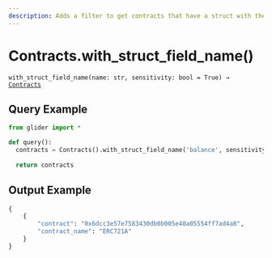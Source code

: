 ```yaml
---
description: Adds a filter to get contracts that have a struct with the given field name.
---
```


# Contracts.with\_struct\_field\_name()

`with_struct_field_name(name: str, sensitivity: bool = True) →` [`Contracts`](./)



## Query Example

```python
from glider import *

def query():
  contracts = Contracts().with_struct_field_name('balance', sensitivity=False).exec(1)
  
  return contracts
```

## Output Example

```python
{
    {
        "contract": "0x6dcc3e57e7583430db0b005e40a05554ff7ad4a8",
        "contract_name": "ERC721A"
    }
}
```

